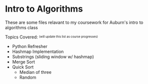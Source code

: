 # Intro to Algorithms

These are some files relavant to my coursework for
Auburn's intro to algorithms class

Topics Covered: <sup><sub>(will update this list as course progresses)</sup></sub>

- Python Refresher
- Hashmap Implementation
- Substrings (sliding window w/ hashmap)
- Merge Sort
- Quick Sort
  - Median of three
  - Random

